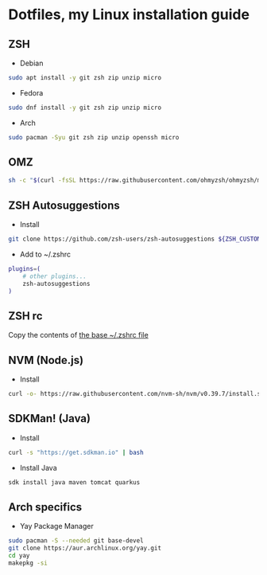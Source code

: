 # Dotfiles, my Linux installation guide

## ZSH
- Debian
```bash
sudo apt install -y git zsh zip unzip micro
```

- Fedora
```bash
sudo dnf install -y git zsh zip unzip micro
```

- Arch
```bash
sudo pacman -Syu git zsh zip unzip openssh micro
```

## OMZ
```bash
sh -c "$(curl -fsSL https://raw.githubusercontent.com/ohmyzsh/ohmyzsh/master/tools/install.sh)"
```

## ZSH Autosuggestions
- Install
```bash
git clone https://github.com/zsh-users/zsh-autosuggestions ${ZSH_CUSTOM:-~/.oh-my-zsh/custom}/plugins/zsh-autosuggestions
```

- Add to ~/.zshrc
```bash
plugins=( 
    # other plugins...
    zsh-autosuggestions
)
```

## ZSH rc
Copy the contents of [the base ~/.zshrc file](./.zshrc)

## NVM (Node.js)
- Install
```bash
curl -o- https://raw.githubusercontent.com/nvm-sh/nvm/v0.39.7/install.sh | bash
```

## SDKMan! (Java)
- Install
```bash
curl -s "https://get.sdkman.io" | bash
```
- Install Java
```bash
sdk install java maven tomcat quarkus
```

## Arch specifics
- Yay Package Manager
```bash
sudo pacman -S --needed git base-devel
git clone https://aur.archlinux.org/yay.git
cd yay
makepkg -si
```
